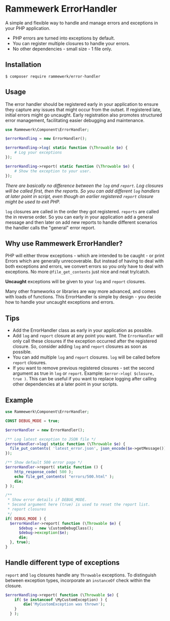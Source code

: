 Rammewerk ErrorHandler
======================

A simple and flexible way to handle and manage errors and exceptions in your PHP application.

* PHP errors are turned into exceptions by default.
* You can register multiple closures to handle your errors.
* No other dependencies - small size - 1 file only.

Installation
---------------

```
$ composer require rammewerk/error-handler
```

Usage
---------------
The error handler should be registered early in your application to ensure
they capture any issues that might occur from the outset. If registered late,
initial errors might go uncaught. Early registration also promotes structured
error management, facilitating easier debugging and maintenance.

```php
use Rammewerk\Component\ErrorHandler;

$errorHandling = new ErrorHandler();

$errorHandling->log( static function (\Throwable $e) {
    # Log your exceptions
});

$errorHandling->report( static function (\Throwable $e) {
    # Show the exception to your user.
});

```

_There are basically no difference between the `log` and `report`. Log closures will be called first, then the
reports. So you can add different `log` handlers at later point in script, even though an earlier registered `report`
closure might be used to exit PHP._

`log` closures are called in the order they got registered. `reports` are called the in reverse order. So you can early
in your application add a general message and then later on add new reports to handle different scenarios the handler 
calls the "general" error report.

Why use Rammewerk ErrorHandler?
---------------
PHP will either throw exceptions - which are intended to be caught - or print Errors which are generally unrecoverable.
But instead of having to deal with both exceptions and errors, we convert errors so you only have to deal
with exceptions. No more `@file_get_contents` just nice and neat try/catch.

**Uncaught** exceptions will be given to your `log` and `report` closures.

Many other frameworks or libraries are way more advanced, and comes with loads of functions. This ErrorHandler is simple
by design - you decide how to handle your uncaught exceptions and errors.

Tips
---------------

* Add the ErrorHandler class as early in your application as possible.
* Add `log` and `report` closure at any point you want. The `ErrorHandler` will only call these closures if the
  exception occurred after the registered closure. So, consider adding `log` and `report` closures as soon as possible.
* You can add multiple `log` and `report` closures. `log` will be called before `report` closures.
* If you want to remove previous registered closures - set the second argument as true in `log` or `report`.
  Example: `$error->log( $closure, true )`. This can be useful if you want to replace logging after calling other
  dependencies at a later point in your scripts.

Example
---------------

```php
use Rammewerk\Component\ErrorHandler;

CONST DEBUG_MODE = true;

$errorHandler = new ErrorHandler();

/** Log latest exception to JSON file */
$errorHandler->log( static function (\Throwable $e) {
  file_put_contents( 'latest_error.json', json_encode($e->getMessage()) );
});

/** Show default 500 error page */
$errorHandler->report( static function () {
    http_response_code( 500 );
    echo file_get_contents( "errors/500.html" );
    die;
} );

/** 
 * Show error details if DEBUG_MODE. 
 * Second argument here (true) is used to reset the report list.
 * report closures 
 */
if( DEBUG_MODE ) { 
  $errorHandler->report( function (\Throwable $e) {
      $debug = new \CustomDebugClass();
      $debug->exception($e);
      die;
  }, true);
}
```

Handle different type of exceptions
---------------
`report` and `log` closures handle any `Throwable` exceptions. To distinguish between exception types, incorporate
an `instanceOf` check within the closure.

```php
$errorHandling->report( function (\Throwable $e) {
    if( $e instanceof \MyCustomException) ) {
        die('MyCustomException was thrown');
    }
  } );
```